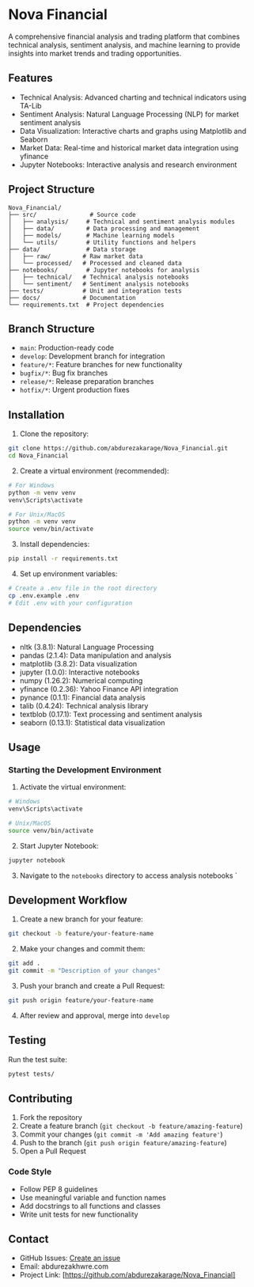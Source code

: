 # Nova Financial

A comprehensive financial analysis and trading platform that combines technical analysis, sentiment analysis, and machine learning to provide insights into market trends and trading opportunities.

## Features

- Technical Analysis: Advanced charting and technical indicators using TA-Lib
- Sentiment Analysis: Natural Language Processing (NLP) for market sentiment analysis
- Data Visualization: Interactive charts and graphs using Matplotlib and Seaborn
- Market Data: Real-time and historical market data integration using yfinance
- Jupyter Notebooks: Interactive analysis and research environment

## Project Structure

```
Nova_Financial/
├── src/               # Source code
│   ├── analysis/     # Technical and sentiment analysis modules
│   ├── data/         # Data processing and management
│   ├── models/       # Machine learning models
│   └── utils/        # Utility functions and helpers
├── data/             # Data storage
│   ├── raw/         # Raw market data
│   └── processed/   # Processed and cleaned data
├── notebooks/        # Jupyter notebooks for analysis
│   ├── technical/   # Technical analysis notebooks
│   └── sentiment/   # Sentiment analysis notebooks
├── tests/           # Unit and integration tests
├── docs/            # Documentation
└── requirements.txt  # Project dependencies
```

## Branch Structure

- `main`: Production-ready code
- `develop`: Development branch for integration
- `feature/*`: Feature branches for new functionality
- `bugfix/*`: Bug fix branches
- `release/*`: Release preparation branches
- `hotfix/*`: Urgent production fixes

## Installation

1. Clone the repository:
```bash
git clone https://github.com/abdurezakarage/Nova_Financial.git
cd Nova_Financial
```

2. Create a virtual environment (recommended):
```bash
# For Windows
python -m venv venv
venv\Scripts\activate

# For Unix/MacOS
python -m venv venv
source venv/bin/activate
```

3. Install dependencies:
```bash
pip install -r requirements.txt
```

4. Set up environment variables:
```bash
# Create a .env file in the root directory
cp .env.example .env
# Edit .env with your configuration
```

## Dependencies

- nltk (3.8.1): Natural Language Processing
- pandas (2.1.4): Data manipulation and analysis
- matplotlib (3.8.2): Data visualization
- jupyter (1.0.0): Interactive notebooks
- numpy (1.26.2): Numerical computing
- yfinance (0.2.36): Yahoo Finance API integration
- pynance (0.1.1): Financial data analysis
- talib (0.4.24): Technical analysis library
- textblob (0.17.1): Text processing and sentiment analysis
- seaborn (0.13.1): Statistical data visualization

## Usage

### Starting the Development Environment

1. Activate the virtual environment:
```bash
# Windows
venv\Scripts\activate

# Unix/MacOS
source venv/bin/activate
```

2. Start Jupyter Notebook:
```bash
jupyter notebook
```

3. Navigate to the `notebooks` directory to access analysis notebooks
`

## Development Workflow

1. Create a new branch for your feature:
```bash
git checkout -b feature/your-feature-name
```

2. Make your changes and commit them:
```bash
git add .
git commit -m "Description of your changes"
```

3. Push your branch and create a Pull Request:
```bash
git push origin feature/your-feature-name
```

4. After review and approval, merge into `develop`

## Testing

Run the test suite:
```bash
pytest tests/
```

## Contributing

1. Fork the repository
2. Create a feature branch (`git checkout -b feature/amazing-feature`)
3. Commit your changes (`git commit -m 'Add amazing feature'`)
4. Push to the branch (`git push origin feature/amazing-feature`)
5. Open a Pull Request

### Code Style

- Follow PEP 8 guidelines
- Use meaningful variable and function names
- Add docstrings to all functions and classes
- Write unit tests for new functionality



## Contact

- GitHub Issues: [Create an issue](https://github.com/abdurezakarage/Nova_Financial/issues)
- Email: abdurezakhwre.com
- Project Link: [https://github.com/abdurezakarage/Nova_Financial]